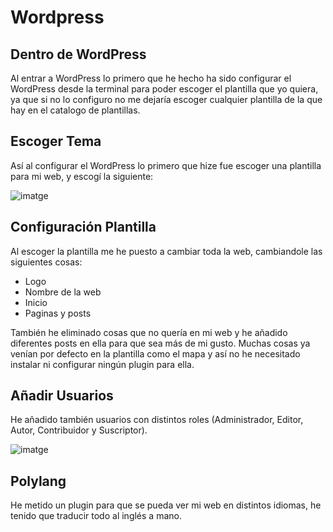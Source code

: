 # Wordpress

## Dentro de WordPress
Al entrar a WordPress lo primero que he hecho ha sido configurar el WordPress desde la terminal para poder escoger el plantilla que yo quiera, ya que si no lo configuro no me dejaría escoger cualquier plantilla de la que hay en el catalogo de plantillas.

## Escoger Tema
Así al configurar el WordPress lo primero que hize fue escoger una plantilla para mi web, y escogí la siguiente:

![imatge](https://github.com/user-attachments/assets/d2ab9eb9-3eee-43f4-a782-152444bffbc0)

## Configuración Plantilla
Al escoger la plantilla me he puesto a cambiar toda la web, cambiandole las siguientes cosas:
- Logo
- Nombre de la web
- Inicio
- Paginas y posts

También he eliminado cosas que no quería en mi web y he añadido diferentes posts en ella para que sea más de mi gusto. Muchas cosas ya venían por defecto en la plantilla como el mapa y así no he necesitado instalar ni configurar ningún plugin para ella.

## Añadir Usuarios
He añadido también usuarios con distintos roles (Administrador, Editor, Autor, Contribuidor y Suscriptor). 

![imatge](https://github.com/user-attachments/assets/27ea1ee6-585f-433b-803c-a6fa8465ec9d)

## Polylang
He metido un plugin para que se pueda ver mi web en distintos idiomas, he tenido que traducir todo al inglés a mano.
